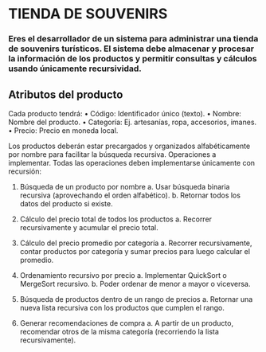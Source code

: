 

# TIENDA DE SOUVENIRS

### Eres el desarrollador de un sistema para administrar una tienda de souvenirs turísticos. El sistema debe almacenar y procesar la información de los productos y permitir consultas y cálculos usando únicamente recursividad.

## Atributos del producto
Cada producto tendrá:
• Código: Identificador único (texto).
• Nombre: Nombre del producto.
• Categoría: Ej. artesanías, ropa, accesorios, imanes.
• Precio: Precio en moneda local.

Los productos deberán estar precargados y organizados alfabéticamente por nombre para facilitar la búsqueda recursiva.
Operaciones a implementar. Todas las operaciones deben implementarse únicamente con recursión:

1. Búsqueda de un producto por nombre
a. Usar búsqueda binaria recursiva (aprovechando el orden alfabético).
b. Retornar todos los datos del producto si existe.

2. Cálculo del precio total de todos los productos
a. Recorrer recursivamente y acumular el precio total.

3. Cálculo del precio promedio por categoría
a. Recorrer recursivamente, contar productos por categoría y sumar precios
para luego calcular el promedio.

4. Ordenamiento recursivo por precio
a. Implementar QuickSort o MergeSort recursivo.
b. Poder ordenar de menor a mayor o viceversa.

5. Búsqueda de productos dentro de un rango de precios
a. Retornar una nueva lista recursiva con los productos que cumplen el rango.

6. Generar recomendaciones de compra
a. A partir de un producto, recomendar otros de la misma categoría
(recorriendo la lista recursivamente).

